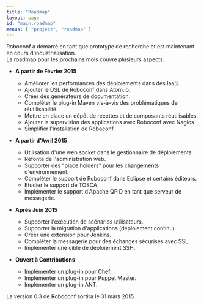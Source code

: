 ```yaml
---
title: "Roadmap"
layout: page
id: "main.roadmap"
menus: [ "project", "roadmap" ]
---
```


Roboconf a démarré en tant que prototype de recherche et est maintenant en cours d'industrialisation.  
La roadmap pour les prochains mois couvre plusieurs aspects.


* **A partir de Février 2015**

	* Améliorer les performances des déploiements dans des IaaS. &nbsp; <span class="glyphicon glyphicon-ok"></span>
	* Ajouter le DSL de Roboconf dans Atom.io. &nbsp; <span class="glyphicon glyphicon-ok"></span>
	* Créer des générateurs de documentation. &nbsp; <span class="glyphicon glyphicon-ok"></span>
	* Compléter le plug-in Maven vis-à-vis des problématiques de réutilisabilité.
	* Mettre en place un dépôt de recettes et de composants réutilisables.
	* Ajouter la supervision des applications avec Roboconf avec Nagios.
	* Simplifier l'installation de Roboconf.

* **A partir d'Avril 2015**

	* Utilisation d'une web socket dans le gestionnaire de déploiements.
	* Refonte de l'administration web.
	* Supporter des "place holders" pour les changements d'environnement.
	* Compléter le support de Roboconf dans Eclipse et certains éditeurs.
	* Etudier le support de TOSCA.
	* Implémenter le support d'Apache QPID en tant que serveur de messagerie.

* **Après Juin 2015**

	* Supporter l'exécution de scénarios utilisateurs.
	* Supporter la migration d'applications (déploiement continu).
	* Créer une extension pour Jenkins.
	* Compléter la messagerie pour des échanges sécurisés avec SSL.
	* Implémenter une cible de déploiement SSH.

* **Ouvert à Contributions**

    * Implémenter un plug-in pour Chef.
    * Implémenter un plug-in pour Puppet Master.
    * Implémenter un plug-in ANT.

La version 0.3 de Roboconf sortira le 31 mars 2015.
